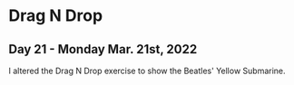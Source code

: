# Drag N Drop
## Day 21 - Monday Mar. 21st, 2022
I altered the Drag N Drop exercise to show the Beatles' Yellow Submarine.
